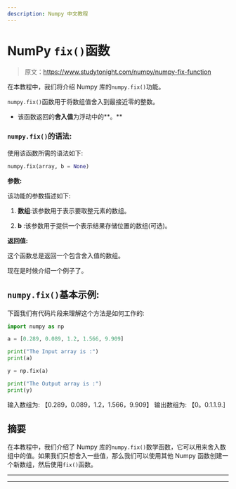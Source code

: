 ```yaml
---
description: Numpy 中文教程
---
```


# NumPy `fix()`函数

> 原文：<https://www.studytonight.com/numpy/numpy-fix-function>

在本教程中，我们将介绍 Numpy 库的`numpy.fix()`功能。

`numpy.fix()`函数用于将数组值舍入到最接近零的整数。

*   该函数返回的**舍入值**为浮动中的**。**

### `numpy.fix()`的语法:

使用该函数所需的语法如下:

```py
numpy.fix(array, b = None) 
```

**参数:**

该功能的参数描述如下:

1.  **数组**:该参数用于表示要取整元素的数组。

2.  **b** :该参数用于提供一个表示结果存储位置的数组(可选)。

**返回值:**

这个函数总是返回一个包含舍入值的数组。

现在是时候介绍一个例子了。

## `numpy.fix()`基本示例:

下面我们有代码片段来理解这个方法是如何工作的:

```py
import numpy as np  

a = [0.289, 0.089, 1.2, 1.566, 9.909]  

print("The Input array is :")  
print(a)

y = np.fix(a)  

print("The Output array is :")
print(y)
```

输入数组为:
【0.289，0.089，1.2，1.566，9.909】
输出数组为:
【0。0.1.1.9.]

## 摘要

在本教程中，我们介绍了 Numpy 库的`numpy.fix()`数学函数，它可以用来舍入数组中的值。如果我们只想舍入一些值，那么我们可以使用其他 Numpy 函数创建一个新数组，然后使用`fix()`函数。

* * *

* * *